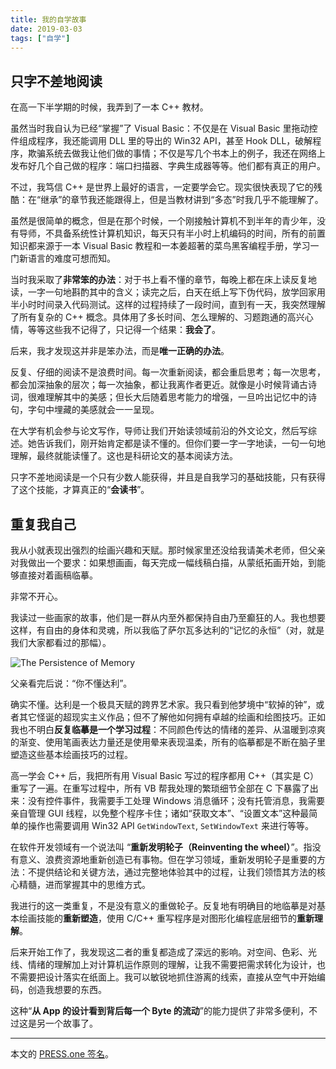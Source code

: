 ```yaml
---
title: 我的自学故事
date: 2019-03-03
tags: ["自学"]
---
```


## 只字不差地阅读

在高一下半学期的时候，我弄到了一本 C++ 教材。

虽然当时我自认为已经“掌握”了 Visual Basic：不仅是在 Visual Basic 里拖动控件组成程序，我还能调用 DLL 里的导出的 Win32 API，甚至 Hook DLL，破解程序，欺骗系统去做我让他们做的事情；不仅是写几个书本上的例子，我还在网络上发布好几个自己做的程序：端口扫描器、字典生成器等等。他们都有真正的用户。

不过，我笃信 C++ 是世界上最好的语言，一定要学会它。现实很快表现了它的残酷：在“继承”的章节我还能跟得上，但是当教材讲到“多态”时我几乎不能理解了。

虽然是很简单的概念，但是在那个时候，一个刚接触计算机不到半年的青少年，没有导师，不具备系统性计算机知识，每天只有半小时上机编码的时间，所有的前置知识都来源于一本 Visual Basic 教程和一本姜超著的菜鸟黑客编程手册，学习一门新语言的难度可想而知。

当时我采取了**非常笨的办法**：对于书上看不懂的章节，每晚上都在床上读反复地读，一字一句地斟酌其中的含义；读完之后，白天在纸上写下伪代码，放学回家用半小时时间录入代码测试。这样的过程持续了一段时间，直到有一天，我突然理解了所有复杂的 C++ 概念。具体用了多长时间、怎么理解的、习题跑通的高兴心情，等等这些我不记得了，只记得一个结果：**我会了**。

后来，我才发现这并非是笨办法，而是**唯一正确的办法**。

反复、仔细的阅读不是浪费时间。每一次重新阅读，都会重启思考；每一次思考，都会加深抽象的层次；每一次抽象，都让我离作者更近。就像是小时候背诵古诗词，很难理解其中的美感；但长大后随着思考能力的增强，一旦吟出记忆中的诗句，字句中埋藏的美感就会一一呈现。

在大学有机会参与论文写作，导师让我们开始读领域前沿的外文论文，然后写综述。她告诉我们，刚开始肯定都是读不懂的。但你们要一字一字地读，一句一句地理解，最终就能读懂了。这也是科研论文的基本阅读方法。

只字不差地阅读是一个只有少数人能获得，并且是自我学习的基础技能，只有获得了这个技能，才算真正的“**会读书**”。

## 重复我自己

我从小就表现出强烈的绘画兴趣和天赋。那时候家里还没给我请美术老师，但父亲对我做出一个要求：如果想画画，每天完成一幅线稿白描，从蒙纸拓画开始，到能够直接对着画稿临摹。

非常不开心。

我读过一些画家的故事，他们是一群从内至外都保持自由乃至癫狂的人。我也想要这样，有自由的身体和灵魂，所以我临了萨尔瓦多达利的“记忆的永恒”（对，就是我们大家都看过的那幅）。

![The Persistence of Memory](/my-self-teaching-stories/the-persistence-of-memory.jpg)

父亲看完后说：“你不懂达利”。

确实不懂。达利是一个极具天赋的跨界艺术家。我只看到他梦境中“软掉的钟”，或者其它怪诞的超现实主义作品；但不了解他如何拥有卓越的绘画和绘图技巧。正如我也不明白**反复临摹是一个学习过程**：不同颜色传达的情绪的差异、从温暖到凉爽的渐变、使用笔画表达力量还是使用晕来表现温柔，所有的临摹都是不断在脑子里塑造这些基本绘画技巧的过程。

高一学会 C++ 后，我把所有用 Visual Basic 写过的程序都用 C++（其实是 C）重写了一遍。在重写过程中，所有 VB 帮我处理的繁琐细节全部在 C 下暴露了出来：没有控件事件，我需要手工处理 Windows 消息循环；没有托管消息，我需要亲自管理 GUI 线程，以免整个程序卡住；诸如“获取文本”、“设置文本”这种最简单的操作也需要调用 Win32 API `GetWindowText`, `SetWindowText` 来进行等等。


在软件开发领域有一个说法叫 “**重新发明轮子（Reinventing the wheel）**”。指没有意义、浪费资源地重新创造已有事物。但在学习领域，重新发明轮子是重要的方法：不提供结论和关键方法，通过完整地体验其中的过程，让我们领悟其方法的核心精髓，进而掌握其中的思维方式。

我进行的这一类重复，不是没有意义的重做轮子。反复地有明确目的地临摹是对基本绘画技能的**重新塑造**，使用 C/C++ 重写程序是对图形化编程底层细节的**重新理解**。

后来开始工作了，我发现这二者的重复都造成了深远的影响。对空间、色彩、光线、情绪的理解加上对计算机运作原则的理解，让我不需要把需求转化为设计，也不需要把设计落实在纸面上。我可以敏锐地抓住游离的线索，直接从空气中开始编码，创造我想要的东西。

这种“**从 App 的设计看到背后每一个 Byte 的流动**”的能力提供了非常多便利，不过这是另一个故事了。

---

本文的 [PRESS.one 签名](https://press.one/file/v?s=60791ab3758ba4d2a78a1c0c9ae37a2b9158c78a7f924a0a41fad81c6b29ceea1c9bfcfc39d351574b3521d7fe8b7dc243756753f12f9ea165a44f133f4ba5ee0&h=6c4405e2fbd20ffa671b4cd98e121dbc3d323738fbd6a759e0391b879806e7ac&a=37bb01456229cf59e14aa19c6755a8ba2947be9b&f=P1&v=3)。